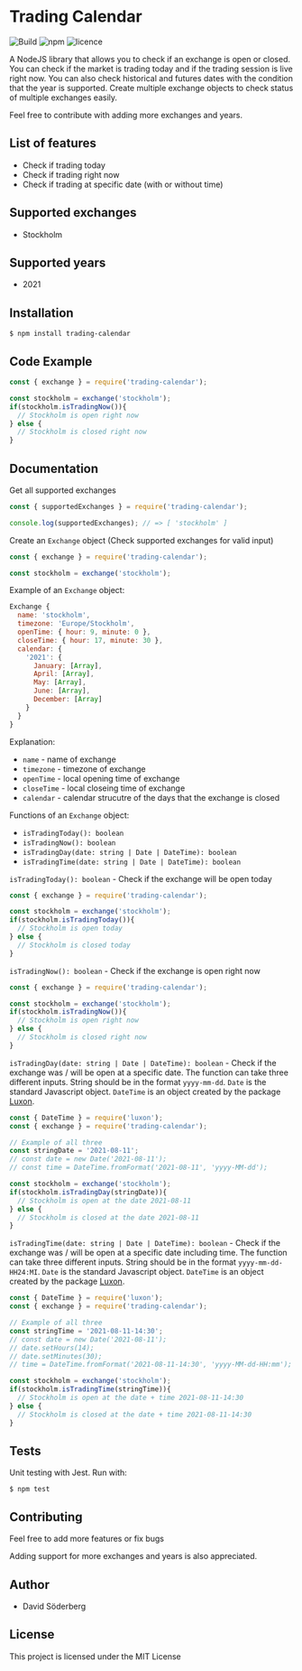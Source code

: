 Trading Calendar
=======================================

![Build](https://github.com/davidsoederberg/trading-calendar/workflows/Node.js%20CI/badge.svg?branch=main) 
![npm](https://img.shields.io/npm/v/trading-calendar)
![licence](https://img.shields.io/npm/l/trading-calendar)

A NodeJS library that allows you to check if an exchange is open or closed. You can check if the market is trading today and if the trading session is live right now. You can also check historical and futures dates with the condition that the year is supported. Create multiple exchange objects to check status of multiple exchanges easily.

Feel free to contribute with adding more exchanges and years.

## List of features

*   Check if trading today
*   Check if trading right now
*   Check if trading at specific date (with or without time)

## Supported exchanges

* Stockholm

## Supported years

* 2021

## Installation

```shell 
$ npm install trading-calendar 
```

## Code Example

```js 
const { exchange } = require('trading-calendar');

const stockholm = exchange('stockholm');
if(stockholm.isTradingNow()){
  // Stockholm is open right now
} else {
  // Stockholm is closed right now
}
```

## Documentation

Get all supported exchanges
```js
const { supportedExchanges } = require('trading-calendar');

console.log(supportedExchanges); // => [ 'stockholm' ]
```
Create an ```Exchange``` object (Check supported exchanges for valid input)
```js 
const { exchange } = require('trading-calendar');

const stockholm = exchange('stockholm');
```
Example of an ```Exchange``` object:
```js
Exchange {
  name: 'stockholm',
  timezone: 'Europe/Stockholm',
  openTime: { hour: 9, minute: 0 },
  closeTime: { hour: 17, minute: 30 },
  calendar: {
    '2021': {
      January: [Array],
      April: [Array],
      May: [Array],
      June: [Array],
      December: [Array]
    }
  }
}
```
Explanation:
* ```name``` - name of exchange
* ```timezone``` - timezone of exchange
* ```openTime``` - local opening time of exchange
* ```closeTime``` - local closeing time of exchange
* ```calendar``` - calendar strucutre of the days that the exchange is closed

Functions of an ```Exchange``` object:

* ```isTradingToday(): boolean```
* ```isTradingNow(): boolean```
* ```isTradingDay(date: string | Date | DateTime): boolean```
* ```isTradingTime(date: string | Date | DateTime): boolean```

```isTradingToday(): boolean``` - Check if the exchange will be open today
```js
const { exchange } = require('trading-calendar');

const stockholm = exchange('stockholm');
if(stockholm.isTradingToday()){
  // Stockholm is open today
} else {
  // Stockholm is closed today
}
```
```isTradingNow(): boolean``` - Check if the exchange is open right now
```js
const { exchange } = require('trading-calendar');

const stockholm = exchange('stockholm');
if(stockholm.isTradingNow()){
  // Stockholm is open right now
} else {
  // Stockholm is closed right now
}
```
```isTradingDay(date: string | Date | DateTime): boolean``` - Check if the exchange was / will be open at a specific date. The function can take three different inputs. String should be in the format ```yyyy-mm-dd```. ```Date``` is the standard Javascript object. ```DateTime``` is an object created by the package [Luxon](https://moment.github.io/luxon/).
```js
const { DateTime } = require('luxon');
const { exchange } = require('trading-calendar');

// Example of all three
const stringDate = '2021-08-11';
// const date = new Date('2021-08-11');
// const time = DateTime.fromFormat('2021-08-11', 'yyyy-MM-dd');

const stockholm = exchange('stockholm');
if(stockholm.isTradingDay(stringDate)){
  // Stockholm is open at the date 2021-08-11
} else {
  // Stockholm is closed at the date 2021-08-11
}
```

```isTradingTime(date: string | Date | DateTime): boolean``` - Check if the exchange was / will be open at a specific date including time. The function can take three different inputs. String should be in the format ```yyyy-mm-dd-HH24:MI```. ```Date``` is the standard Javascript object. ```DateTime``` is an object created by the package [Luxon](https://moment.github.io/luxon/).
```js
const { DateTime } = require('luxon');
const { exchange } = require('trading-calendar');

// Example of all three
const stringTime = '2021-08-11-14:30';
// const date = new Date('2021-08-11');
// date.setHours(14);
// date.setMinutes(30);
// time = DateTime.fromFormat('2021-08-11-14:30', 'yyyy-MM-dd-HH:mm');

const stockholm = exchange('stockholm');
if(stockholm.isTradingTime(stringTime)){
  // Stockholm is open at the date + time 2021-08-11-14:30
} else {
  // Stockholm is closed at the date + time 2021-08-11-14:30
}
```

## Tests

Unit testing with Jest. Run with:
```shell
$ npm test
```

## Contributing

Feel free to add more features or fix bugs 

Adding support for more exchanges and years is also appreciated.

## Author

*   David Söderberg

## License

This project is licensed under the MIT License

